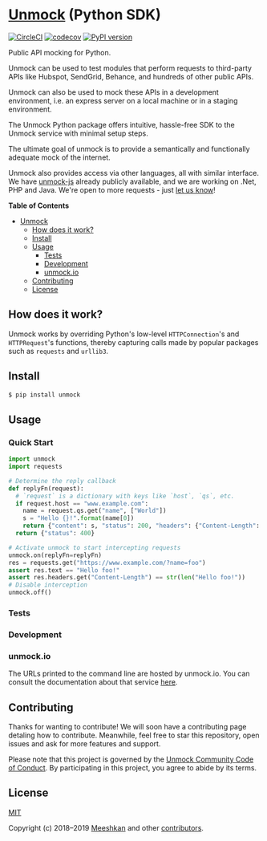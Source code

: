 # [Unmock](https://www.unmock.io/) (Python SDK)

[![CircleCI](https://circleci.com/gh/unmock/unmock-python.svg?style=shield)](https://circleci.com/gh/unmock/unmock-python)
[![codecov](https://codecov.io/gh/unmock/unmock-python/branch/dev/graph/badge.svg)](https://codecov.io/gh/unmock/unmock-python)
[![PyPI version](https://badge.fury.io/py/unmock.svg)](https://badge.fury.io/py/unmock)

Public API mocking for Python.

Unmock can be used to test modules that perform requests to third-party
APIs like Hubspot, SendGrid, Behance, and hundreds of other public APIs.

Unmock can also be used to mock these APIs in a development environment,
i.e. an express server on a local machine or in a staging environment.

The Unmock Python package offers intuitive, hassle-free SDK to the
Unmock service with minimal setup steps.

The ultimate goal of unmock is to provide a semantically and
functionally adequate mock of the internet.

Unmock also provides access via other languages, all with similar
interface. We have [unmock-js](https://github.com/unmock/unmock-js)
already publicly available, and we are working on .Net, PHP and Java.
We're open to more requests - just [let us know](mailto:contact@unmock.io)!

**Table of Contents**

<!-- toc -->

- [Unmock](#unmock)
  - [How does it work?](#how-does-it-work)
  - [Install](#install)
  - [Usage](#usage)
    - [Tests](#tests)
    - [Development](#development)
    - [unmock.io](#unmockio)
  - [Contributing](#contributing)
  - [License](#license)

<!-- tocstop -->

## How does it work?

Unmock works by overriding Python's low-level `HTTPConnection`'s and
`HTTPRequest`'s functions, thereby capturing calls
made by popular packages such as `requests` and `urllib3`.

## Install

```sh
$ pip install unmock
```

## Usage

### Quick Start

```python
import unmock
import requests

# Determine the reply callback
def replyFn(request):
  # `request` is a dictionary with keys like `host`, `qs`, etc.
  if request.host == "www.example.com":
    name = request.qs.get("name", ["World"])
    s = "Hello {}!".format(name[0])
    return {"content": s, "status": 200, "headers": {"Content-Length": len(s)}}
  return {"status": 400}

# Activate unmock to start intercepting requests
unmock.on(replyFn=replyFn)
res = requests.get("https://www.example.com/?name=foo")
assert res.text == "Hello foo!"
assert res.headers.get("Content-Length") == str(len("Hello foo!"))
# Disable interception
unmock.off()
```

### Tests

<!-- Write about:
  1. using unmock.on() and possible keywords (replyFn and whitelist)
  1a. unmock.off()
  2. Using with unmock(...)
  3. pytest flag
  4. pytest fixtures
 -->

### Development

### unmock.io

The URLs printed to the command line are hosted by unmock.io. You can
consult the documentation about that service
[here](https://www.unmock.io/docs).

## Contributing

Thanks for wanting to contribute! We will soon have a contributing page
detaling how to contribute. Meanwhile, feel free to star this repository, open issues
and ask for more features and support.

Please note that this project is governed by the [Unmock Community Code of Conduct](https://github.com/unmock/code-of-conduct). By participating in this project, you agree to abide by its terms.

## License

[MIT](LICENSE)

Copyright (c) 2018–2019 [Meeshkan](http://meeshkan.com) and other
[contributors](https://github.com/unmock/unmock/graphs/contributors).
